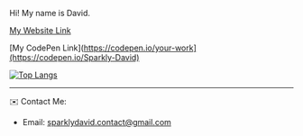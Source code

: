 
Hi! My name is David.

[My Website Link](https://sparklydavid.github.io/sparklydavid/)
<!-- put some work in bro! -->
[My CodePen Link](https://codepen.io/your-work](https://codepen.io/Sparkly-David)

[![Top Langs](https://github-readme-stats.vercel.app/api/top-langs/?username=sparklydavid)](https://github.com/sparklydavid/github-readme-stats)

<hr></hr>

✉️ Contact Me: 
- Email: sparklydavid.contact@gmail.com
